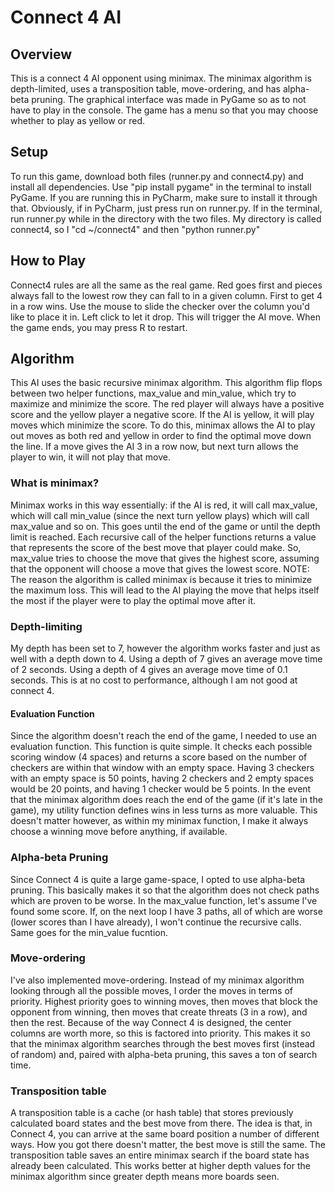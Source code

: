 # Connect 4 AI

## Overview

This is a connect 4 AI opponent using minimax. The minimax algorithm is depth-limited, uses a transposition table, move-ordering, and has alpha-beta pruning.
The graphical interface was made in PyGame so as to not have to play in the console. The game has a menu so that you may choose whether to play as yellow or red.

## Setup

To run this game, download both files (runner.py and connect4.py) and install all dependencies. Use "pip install pygame" in the terminal to install PyGame.
If you are running this in PyCharm, make sure to install it through that. Obviously, if in PyCharm, just press run on runner.py.
If in the terminal, run runner.py while in the directory with the two files. My directory is called connect4, so I "cd ~/connect4" and then "python runner.py"

## How to Play

Connect4 rules are all the same as the real game. Red goes first and pieces always fall to the lowest row they can fall to in a given column. First to get 4 in a row wins.
Use the mouse to slide the checker over the column you'd like to place it in. Left click to let it drop. This will trigger the AI move. When the game ends, you may press R to restart.

## Algorithm

This AI uses the basic recursive minimax algorithm. This algorithm flip flops between two helper functions, max_value and min_value, which try to maximize and minimize the score.
The red player will always have a positive score and the yellow player a negative score. If the AI is yellow, it will play moves which minimize the score.
To do this, minimax allows the AI to play out moves as both red and yellow in order to find the optimal move down the line. 
If a move gives the AI 3 in a row now, but next turn allows the player to win, it will not play that move.

### What is minimax?
Minimax works in this way essentially: if the AI is red, it will call max_value, which will call min_value (since the next turn yellow plays) which will call max_value and so on.
This goes until the end of the game or until the depth limit is reached. Each recursive call of the helper functions returns a value that represents the score of the best move that player could make.
So, max_value tries to choose the move that gives the highest score, assuming that the opponent will choose a move that gives the lowest score.
NOTE: The reason the algorithm is called minimax is because it tries to minimize the maximum loss.
This will lead to the AI playing the move that helps itself the most if the player were to play the optimal move after it.

### Depth-limiting
My depth has been set to 7, however the algorithm works faster and just as well with a depth down to 4. Using a depth of 7 gives an average move time of 2 seconds.
Using a depth of 4 gives an average move time of 0.1 seconds. This is at no cost to performance, although I am not good at connect 4.

#### Evaluation Function
Since the algorithm doesn't reach the end of the game, I needed to use an evaluation function. This function is quite simple.
It checks each possible scoring window (4 spaces) and returns a score based on the number of checkers are within that window with an empty space.
Having 3 checkers with an empty space is 50 points, having 2 checkers and 2 empty spaces would be 20 points, and having 1 checker would be 5 points.
In the event that the minimax algorithm does reach the end of the game (if it's late in the game), my utility function defines wins in less turns as more valuable.
This doesn't matter however, as within my minimax function, I make it always choose a winning move before anything, if available.

### Alpha-beta Pruning
Since Connect 4 is quite a large game-space, I opted to use alpha-beta pruning. This basically makes it so that the algorithm does not check paths which are proven to be worse.
In the max_value function, let's assume I've found some score. If, on the next loop I have 3 paths, all of which are worse (lower scores than I have already), I won't continue the recursive calls.
Same goes for the min_value fucntion.

### Move-ordering
I've also implemented move-ordering. Instead of my minimax algorithm looking through all the possible moves, I order the moves in terms of priority. 
Highest priority goes to winning moves, then moves that block the opponent from winning, then moves that create threats (3 in a row), and then the rest.
Because of the way Connect 4 is designed, the center columns are worth more, so this is factored into priority.
This makes it so that the minimax algorithm searches through the best moves first (instead of random) and, paired with alpha-beta pruning, this saves a ton of search time.

### Transposition table
A transposition table is a cache (or hash table) that stores previously calculated board states and the best move from there.
The idea is that, in Connect 4, you can arrive at the same board position a number of different ways. How you got there doesn't matter, the best move is still the same.
The transposition table saves an entire minimax search if the board state has already been calculated.
This works better at higher depth values for the minimax algorithm since greater depth means more boards seen.
